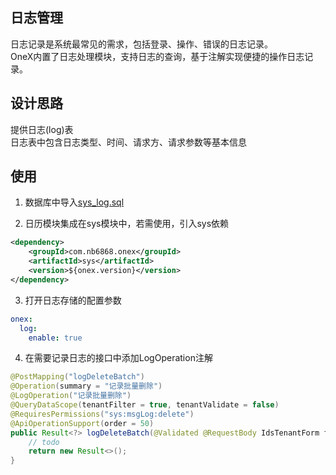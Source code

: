 ## 日志管理
日志记录是系统最常见的需求，包括登录、操作、错误的日志记录。      
OneX内置了日志处理模块，支持日志的查询，基于注解实现便捷的操作日志记录。

## 设计思路
提供日志(log)表    
日志表中包含日志类型、时间、请求方、请求参数等基本信息

## 使用
1. 数据库中导入[sys_log.sql](https://onex.nb6868.com/sql/sys_log.sql)

2. 日历模块集成在sys模块中，若需使用，引入sys依赖
```xml
<dependency>
    <groupId>com.nb6868.onex</groupId>
    <artifactId>sys</artifactId>
    <version>${onex.version}</version>
</dependency>
```

3. 打开日志存储的配置参数
```yaml
onex:
  log:
    enable: true
```

4. 在需要记录日志的接口中添加LogOperation注解
```java
@PostMapping("logDeleteBatch")
@Operation(summary = "记录批量删除")
@LogOperation("记录批量删除")
@QueryDataScope(tenantFilter = true, tenantValidate = false)
@RequiresPermissions("sys:msgLog:delete")
@ApiOperationSupport(order = 50)
public Result<?> logDeleteBatch(@Validated @RequestBody IdsTenantForm form) {
    // todo
    return new Result<>();
}
```
